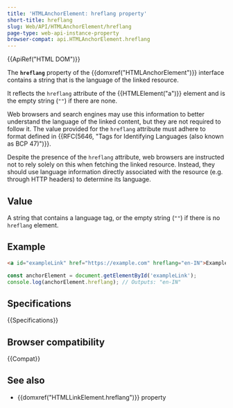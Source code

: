 ```yaml
---
title: 'HTMLAnchorElement: hreflang property'
short-title: hreflang
slug: Web/API/HTMLAnchorElement/hreflang
page-type: web-api-instance-property
browser-compat: api.HTMLAnchorElement.hreflang
---
```


{{ApiRef("HTML DOM")}}

The **`hreflang`** property of the {{domxref("HTMLAnchorElement")}} interface contains a string that is the language of the linked resource.

It reflects the `hreflang` attribute of the {{HTMLElement("a")}} element and is the empty string (`""`) if there are none.

Web browsers and search engines may use this information to better understand the language of the linked content, but they are not required to follow it. The value provided for the `hreflang` attribute must adhere to format defined in {{RFC(5646, "Tags for Identifying Languages (also known as BCP 47)")}}.

Despite the presence of the `hreflang` attribute, web browsers are instructed not to rely solely on this when fetching the linked resource. Instead, they should use language information directly associated with the resource (e.g. through HTTP headers) to determine its language.

## Value

A string that contains a language tag, or the empty string (`""`) if there is no `hreflang` element.

## Example

```html
<a id="exampleLink" href="https://example.com" hreflang="en-IN">Example Link</a>
```

```js
const anchorElement = document.getElementById('exampleLink');
console.log(anchorElement.hreflang); // Outputs: "en-IN"
```

## Specifications

{{Specifications}}

## Browser compatibility

{{Compat}}

## See also

- {{domxref("HTMLLinkElement.hreflang")}} property
